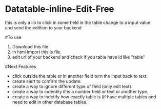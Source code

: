 # Datatable-inline-Edit-Free
this is only a lib to click in some field in the table change to a input value and send the edittion to your backend

#To use
1. Download this file
2. in html import this js file.
3. edit url of your backend and check if you table have id like "table" 


#Next Features

* click outside the table or in another field turn the input back to text.
* create alert to confirm the update.
* create a way to ignore different type of field (only edit text)
* create a way to indentity if is a number field or text or another type.
* create a way to indetify how exactly table is (if have multiple tables and need to edit in other database tables.
